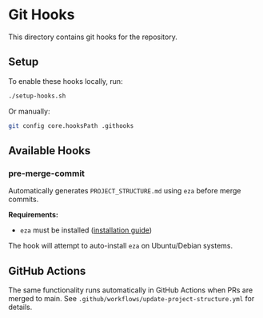 # Git Hooks

This directory contains git hooks for the repository.

## Setup

To enable these hooks locally, run:

```bash
./setup-hooks.sh
```

Or manually:

```bash
git config core.hooksPath .githooks
```

## Available Hooks

### pre-merge-commit

Automatically generates `PROJECT_STRUCTURE.md` using `eza` before merge commits.

**Requirements:**
- `eza` must be installed ([installation guide](https://github.com/eza-community/eza))

The hook will attempt to auto-install `eza` on Ubuntu/Debian systems.

## GitHub Actions

The same functionality runs automatically in GitHub Actions when PRs are merged to main.
See `.github/workflows/update-project-structure.yml` for details.
